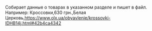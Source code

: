 Собирает данные о товарах в указанном разделе и пишет в файл.
Например:
Кроссовки,630 грн.,Белая Церковь,https://www.olx.ua/obyavlenie/krossovki-IDHB14j.html#42b4ca4342
